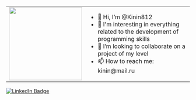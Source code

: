<table width="100%">
		<tr>
			<td width="200">
        <div id="header" align="center">
          <img src="https://media.giphy.com/media/M9gbBd9nbDrOTu1Mqx/giphy.gif" width="200"/>
        </div>
      </td>
			<td width="900">
      	<ul>
					<li>👋 Hi, I’m @Kinin812</li>
					<li>👀 I'm interesting in everything related to the development of programming skills</li>
          <li>💞️ I’m looking to collaborate on a project of my level</li>
          <li>📫 How to reach me: kinin@mail.ru</li>
				</ul>
			</td>
		</tr>
</table>

<div id="badges">
  <a href="https://www.linkedin.com/in/kirill-kalmykov/" target="_blank">
    <img src="https://img.shields.io/badge/LinkedIn-blue?style=for-the-badge&logo=linkedin&logoColor=white" alt="LinkedIn Badge"/>
  </a>
</div>

<!---
Kinin812/Kinin812 is a ✨ special ✨ repository because its `README.md` (this file) appears on your GitHub profile.
You can click the Preview link to take a look at your changes.
--->
